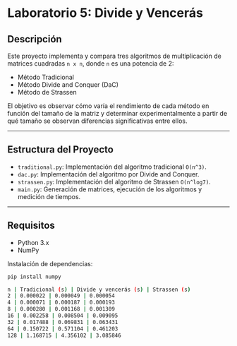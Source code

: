 # Laboratorio 5: Divide y Vencerás

## Descripción

Este proyecto implementa y compara tres algoritmos de multiplicación de matrices cuadradas `n x n`, donde `n` es una potencia de 2:

- Método Tradicional
- Método Divide and Conquer (DaC)
- Método de Strassen

El objetivo es observar cómo varía el rendimiento de cada método en función del tamaño de la matriz y determinar experimentalmente a partir de qué tamaño se observan diferencias significativas entre ellos.

---

## Estructura del Proyecto

- `traditional.py`: Implementación del algoritmo tradicional `O(n^3)`.
- `dac.py`: Implementación del algoritmo por Divide and Conquer.
- `strassen.py`: Implementación del algoritmo de Strassen `O(n^log7)`.
- `main.py`: Generación de matrices, ejecución de los algoritmos y medición de tiempos.

---

## Requisitos

- Python 3.x
- NumPy

Instalación de dependencias:

```bash
pip install numpy

n | Tradicional (s) | Divide y vencerás (s) | Strassen (s)
2 | 0.000022 | 0.000049 | 0.000054
4 | 0.000071 | 0.000187 | 0.000193
8 | 0.000280 | 0.001168 | 0.001309
16 | 0.002258 | 0.008504 | 0.009095
32 | 0.017488 | 0.069831 | 0.063431
64 | 0.150722 | 0.571104 | 0.461203
128 | 1.168715 | 4.356102 | 3.085846
